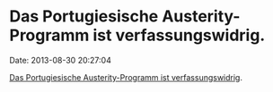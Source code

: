 Das Portugiesische Austerity-Programm ist verfassungswidrig.
============================================================

Date: 2013-08-30 20:27:04

[Das Portugiesische Austerity-Programm ist
verfassungswidrig](http://www.aljazeera.com/news/europe/2013/08/201383081637949772.html).
